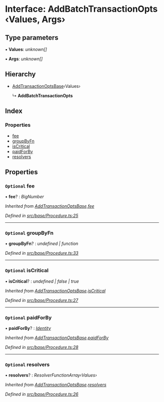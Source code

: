 # Interface: AddBatchTransactionOpts ‹**Values, Args**›

## Type parameters

▪ **Values**: *unknown[]*

▪ **Args**: *unknown[]*

## Hierarchy

* [AddTransactionOptsBase](addtransactionoptsbase.md)‹Values›

  ↳ **AddBatchTransactionOpts**

## Index

### Properties

* [fee](addbatchtransactionopts.md#optional-fee)
* [groupByFn](addbatchtransactionopts.md#optional-groupbyfn)
* [isCritical](addbatchtransactionopts.md#optional-iscritical)
* [paidForBy](addbatchtransactionopts.md#optional-paidforby)
* [resolvers](addbatchtransactionopts.md#optional-resolvers)

## Properties

### `Optional` fee

• **fee**? : *BigNumber*

*Inherited from [AddTransactionOptsBase](addtransactionoptsbase.md).[fee](addtransactionoptsbase.md#optional-fee)*

*Defined in [src/base/Procedure.ts:25](https://github.com/PolymathNetwork/polymesh-sdk/blob/959efb76/src/base/Procedure.ts#L25)*

___

### `Optional` groupByFn

• **groupByFn**? : *undefined | function*

*Defined in [src/base/Procedure.ts:33](https://github.com/PolymathNetwork/polymesh-sdk/blob/959efb76/src/base/Procedure.ts#L33)*

___

### `Optional` isCritical

• **isCritical**? : *undefined | false | true*

*Inherited from [AddTransactionOptsBase](addtransactionoptsbase.md).[isCritical](addtransactionoptsbase.md#optional-iscritical)*

*Defined in [src/base/Procedure.ts:27](https://github.com/PolymathNetwork/polymesh-sdk/blob/959efb76/src/base/Procedure.ts#L27)*

___

### `Optional` paidForBy

• **paidForBy**? : *[Identity](../classes/identity.md)*

*Inherited from [AddTransactionOptsBase](addtransactionoptsbase.md).[paidForBy](addtransactionoptsbase.md#optional-paidforby)*

*Defined in [src/base/Procedure.ts:28](https://github.com/PolymathNetwork/polymesh-sdk/blob/959efb76/src/base/Procedure.ts#L28)*

___

### `Optional` resolvers

• **resolvers**? : *ResolverFunctionArray‹Values›*

*Inherited from [AddTransactionOptsBase](addtransactionoptsbase.md).[resolvers](addtransactionoptsbase.md#optional-resolvers)*

*Defined in [src/base/Procedure.ts:26](https://github.com/PolymathNetwork/polymesh-sdk/blob/959efb76/src/base/Procedure.ts#L26)*
